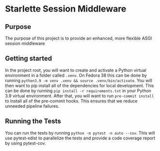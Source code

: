 # Starlette Session Middleware

## Purpose
The purpose of this project is to provide an enhanced, more flexible ASGI session middleware

## Getting started

In the project root, you will want to create and activate a Python virtual environment in a folder called `.venv`.
On Fedora 38 this can be done by running `python3.9 -m venv .venv && source .venv/bin/activate`. You will then want to
pip install all of the dependencies for local development. This can be done by running `pip install -r requirements.txt`
in your Python 3.9 virtual environment. After that, you will want to run `pre-commit install` to install all of the
pre-commit hooks. This ensures that we reduce unneeded pipeline failures.

## Running the Tests

You can run the tests by running `python -m pytest -n auto --cov`. This will use pytest-xdist to parallelize the tests and provide a code
coverage report by using pytest-cov.
